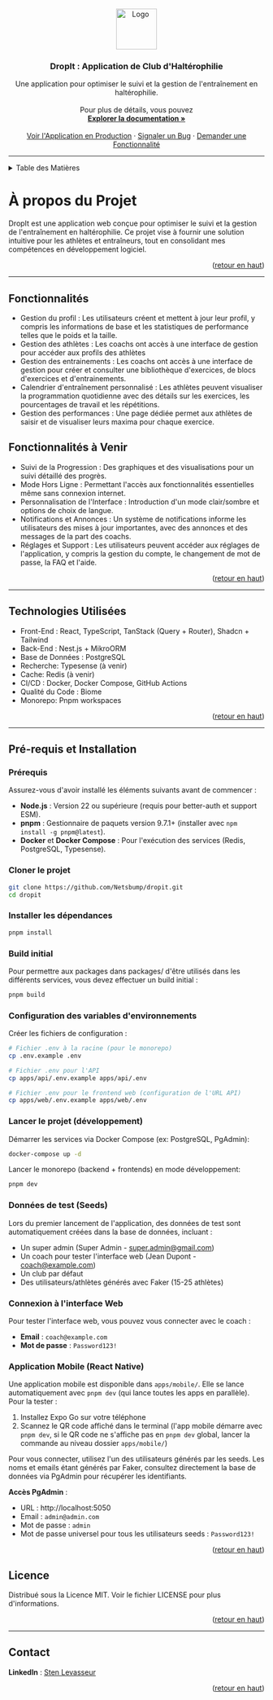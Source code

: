 <a name="readme-top"></a>

<!-- LOGO DU PROJET -->
<br />
<div align="center">
  <a href="https://github.com/Netsbump/Dropit">
    <img src="chemin-vers-votre-logo-si-disponible" alt="Logo" width="80" height="80">
  </a>
<h3 align="center">DropIt : Application de Club d'Haltérophilie</h3>
  <p align="center">
    Une application pour optimiser le suivi et la gestion de l'entraînement en haltérophilie.
    <br />
    <br />
    Pour plus de détails, vous pouvez 
    <br />
    <a href="https://docs-dropit.pages.dev/"><strong>Explorer la documentation »</strong></a>
    <br />
    <br />
    <a href="https://dropit-app.fr">Voir l'Application en Production</a>
    ·
    <a href="https://github.com/Netsbump/Dropit/issues">Signaler un Bug</a>
    ·
    <a href="https://github.com/Netsbump/Dropit/pulls">Demander une Fonctionnalité</a>
  </p>
</div>

***

<!-- TABLE DES MATIÈRES -->
<details>
  <summary>Table des Matières</summary>
  <ol>
    <li><a href="#description-du-projet">A propos du projet</a></li>
    <li><a href="#fonctionnalites">Fonctionnalités</a></li>
    <li><a href="#technologies-utilisees">Technologies Utilisées</a></li>
    <li><a href="#prerequis">Pré-requis</a></li>
    <li><a href="#licence">Licence</a></li>
    <li><a href="#contact">Contact</a></li>
    <!-- Ajoutez d'autres sections selon vos besoins -->
  </ol>
</details>

<!-- A PROPOS DU PROJET -->
<p id="description-du-projet"></p>

# À propos du Projet

DropIt est une application web conçue pour optimiser le suivi et la gestion de l'entraînement en haltérophilie. Ce projet vise à fournir une solution intuitive pour les athlètes et entraîneurs, tout en consolidant mes compétences en développement logiciel.

<p align="right">(<a href="#readme-top">retour en haut</a>)</p>

***

<!-- FONCTIONNALITES -->
<p id="fonctionnalites"></p>

## Fonctionnalités

- Gestion du profil : Les utilisateurs créent et mettent à jour leur profil, y compris les informations de base et les statistiques de performance telles que le poids et la taille.
- Gestion des athlètes : Les coachs ont accès à une interface de gestion pour accéder aux profils des athlètes
- Gestion des entrainements : Les coachs ont accès à une interface de gestion pour créer et consulter une bibliothèque d'exercices, de blocs d'exercices et d'entrainements.
- Calendrier d'entraînement personnalisé : Les athlètes peuvent visualiser la programmation quotidienne avec des détails sur les exercices, les pourcentages de travail et les répétitions.
- Gestion des performances : Une page dédiée permet aux athlètes de saisir et de visualiser leurs maxima pour chaque exercice.

## Fonctionnalités à Venir

- Suivi de la Progression : Des graphiques et des visualisations pour un suivi détaillé des progrès.
- Mode Hors Ligne : Permettant l'accès aux fonctionnalités essentielles même sans connexion internet.
- Personnalisation de l'Interface : Introduction d'un mode clair/sombre et options de choix de langue.
- Notifications et Annonces : Un système de notifications informe les utilisateurs des mises à jour importantes, avec des annonces et des messages de la part des coachs.
- Réglages et Support : Les utilisateurs peuvent accéder aux réglages de l'application, y compris la gestion du compte, le changement de mot de passe, la FAQ et l'aide.

<p align="right">(<a href="#readme-top">retour en haut</a>)</p>

***

<!-- TECHNOLOGIES UTILISEES -->
<p id="technologies-utilisees"></p>

## Technologies Utilisées

- Front-End : React, TypeScript, TanStack (Query + Router), Shadcn + Tailwind
- Back-End : Nest.js + MikroORM 
- Base de Données : PostgreSQL
- Recherche: Typesense (à venir)
- Cache: Redis (à venir)
- CI/CD : Docker, Docker Compose, GitHub Actions
- Qualité du Code : Biome
- Monorepo: Pnpm workspaces

<p align="right">(<a href="#readme-top">retour en haut</a>)</p>

***

<!-- PRE-REQUIS -->
<p id="prerequis"></p>

## Pré-requis et Installation

### Prérequis

Assurez-vous d'avoir installé les éléments suivants avant de commencer :

- **Node.js** : Version 22 ou supérieure (requis pour better-auth et support ESM).
- **pnpm** : Gestionnaire de paquets version 9.7.1+ (installer avec `npm install -g pnpm@latest`).
- **Docker** et **Docker Compose** : Pour l'exécution des services (Redis, PostgreSQL, Typesense).

### Cloner le projet

```bash
git clone https://github.com/Netsbump/dropit.git
cd dropit
```

### Installer les dépendances

```bash
pnpm install
```

### Build initial

Pour permettre aux packages dans packages/ d'être utilisés dans les différents services, vous devez effectuer un build initial :

```bash
pnpm build
```

### Configuration des variables d'environnements

Créer les fichiers de configuration :

```bash
# Fichier .env à la racine (pour le monorepo)
cp .env.example .env

# Fichier .env pour l'API
cp apps/api/.env.example apps/api/.env

# Fichier .env pour le frontend web (configuration de l'URL API)
cp apps/web/.env.example apps/web/.env
```

### Lancer le projet (développement)

Démarrer les services via Docker Compose (ex: PostgreSQL, PgAdmin):

```bash
docker-compose up -d
```

Lancer le monorepo (backend + frontends) en mode développement:

```bash
pnpm dev
```

### Données de test (Seeds)

Lors du premier lancement de l'application, des données de test sont automatiquement créées dans la base de données, incluant :
- Un super admin (Super Admin - super.admin@gmail.com)
- Un coach pour tester l'interface web (Jean Dupont - coach@example.com)
- Un club par défaut
- Des utilisateurs/athlètes générés avec Faker (15-25 athlètes)

### Connexion à l'interface Web

Pour tester l'interface web, vous pouvez vous connecter avec le coach :
- **Email** : `coach@example.com`
- **Mot de passe** : `Password123!`

### Application Mobile (React Native)

Une application mobile est disponible dans `apps/mobile/`. Elle se lance automatiquement avec `pnpm dev` (qui lance toutes les apps en parallèle). Pour la tester :

1. Installez Expo Go sur votre téléphone
2. Scannez le QR code affiché dans le terminal (l'app mobile démarre avec `pnpm dev`, si le QR code ne s'affiche pas en `pnpm dev` global, lancer la commande au niveau dossier `apps/mobile/`)

Pour vous connecter, utilisez l'un des utilisateurs générés par les seeds. Les noms et emails étant générés par Faker, consultez directement la base de données via PgAdmin pour récupérer les identifiants.

**Accès PgAdmin** :
- URL : http://localhost:5050
- Email : `admin@admin.com`
- Mot de passe : `admin`
- Mot de passe universel pour tous les utilisateurs seeds : `Password123!`

<p align="right">(<a href="#readme-top">retour en haut</a>)</p>

<!-- LICENCE -->
<p id="licence"></p>

## Licence

Distribué sous la Licence MIT. Voir le fichier LICENSE pour plus d'informations.
<p align="right">(<a href="#readme-top">retour en haut</a>)</p>

***

<!-- CONTACT -->
<p id="contact"></p>

## Contact

**LinkedIn** : [Sten Levasseur](https://www.linkedin.com/in/sten-levasseur/)

<p align="right">(<a href="#readme-top">retour en haut</a>)</p>

